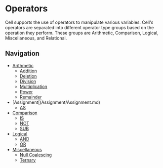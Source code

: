 Operators
===============
Cell supports the use of operators to manipulate various variables. Cell's operators are separated into different
operator type groups based on the operation they perform. These groups are Arithmetic, Comparison, Logical,
Miscellaneous, and Relational.

Navigation
---------------
- [Arithmetic](Arithmetic/Arithmetic.md)
  - [Addition](Arithmetic/Addition.md)
  - [Deletion](Arithmetic/Deletion.md)
  - [Division](Arithmetic/Division.md)
  - [Multiplication](Arithmetic/Multiplication.md)
  - [Power](Arithmetic/Power.md)
  - [Remainder](Arithmetic/Remainder.md)
- [Assignment[(Assignment/Assignment.md)
  - [AS](Assignment/AS.md)
- [Comparison](Comparison/Comparison.md)
  - [IS](Comparison/IS.md)
  - [NOT](Comparison/NOT.md)
  - [SUB](Miscellaneous/SUB.md)
- [Logical](Logical/Logical.md)
  - [AND](Logical/AND.md)
  - [OR](Logical/OR.md)
- [Miscellaneous](Miscellaneous/Miscellaneous.md)
  - [Null Coalescing](Miscellaneous/NullCoalescing.md)
  - [Ternary](Miscellaneous/Ternary.md)